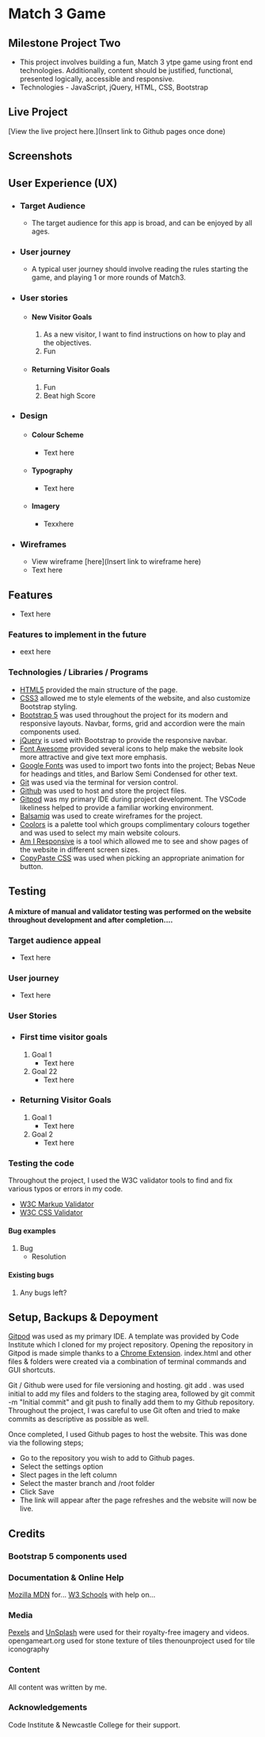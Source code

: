 # Match 3 Game

## Milestone Project Two
- This project involves building a fun, Match 3 ytpe game using front end technologies. Additionally, content should be justified, functional, presented logically, accessible and responsive.
- Technologies - JavaScript, jQuery, HTML, CSS, Bootstrap 

## Live Project
[View the live project here.](Insert link to Github pages once done)

## Screenshots

## User Experience (UX)

-   ### Target Audience
    - The target audience for this app is broad, and can be enjoyed by all ages.
-   ### User journey
    - A typical user journey should involve reading the rules starting the game, and playing 1 or more rounds of Match3.
-   ### User stories
    -   #### New Visitor Goals
        1. As a new visitor, I want to find instructions on how to play and the objectives.
        2. Fun
    -   #### Returning Visitor Goals
        1. Fun
        2. Beat high Score

-  ### Design
    -   #### Colour Scheme
        -   Text here
    -   #### Typography
        -   Text here
    -   #### Imagery
        - Texxhere

- ### Wireframes
    - View wireframe [here](Insert link to wireframe here)
    - Text here


## Features
-   Text here

### Features to implement in the future
- eext here

### Technologies / Libraries / Programs
- [HTML5](https://en.wikipedia.org/wiki/HTML5) provided the main structure of the page.
- [CSS3](https://en.wikipedia.org/wiki/Cascading_Style_Sheets) allowed me to style elements of the website, and also customize Bootstrap styling.
- [Bootstrap 5](https://getbootstrap.com/) was used throughout the project for its modern and responsive layouts. Navbar, forms, grid and accordion were the main components used.
- [jQuery](https://jquery.com/) is used with Bootstrap to provide the responsive navbar.
- [Font Awesome](https://fontawesome.com/) provided several icons to help make the website look more attractive and give text more emphasis.
- [Google Fonts](https://fonts.google.com/) was used to import two fonts into the project; Bebas Neue for headings and titles, and Barlow Semi Condensed for other text. 
- [Git](https://git-scm.com/) was used via the terminal for version control.
- [Github](https://github.com/) was used to host and store the project files.
- [Gitpod](https://www.gitpod.io/) was my primary IDE during project development. The VSCode likeliness helped to provide a familiar working environment.
- [Balsamiq](https://balsamiq.com/) was used to create wireframes for the project.
- [Coolors](https://coolors.co/) is a palette tool which groups complimentary colours together and was used to select my main website colours.
- [Am I Responsive](http://ami.responsivedesign.is/) is a tool which allowed me to see and show pages of the website in different screen sizes.
- [CopyPaste CSS](https://copy-paste-css.com/) was used when picking an appropriate animation for button.


## Testing
#### A mixture of manual and validator testing was performed on the website throughout development and after completion....

### Target audience appeal
- Text here

### User journey
- Text here

### User Stories

- ### First time visitor goals
    1. Goal 1
        - Text here
    2. Goal 22
        - Text here

- ### Returning Visitor Goals
    1. Goal 1
        - Text here
    2. Goal 2
        - Text here

### Testing the code
Throughout the project, I used the W3C validator tools to find and fix various typos or errors in my code.
-   [W3C Markup Validator](https://jigsaw.w3.org/css-validator/#validate_by_input)
-   [W3C CSS Validator](https://jigsaw.w3.org/css-validator/#validate_by_input)

#### Bug examples
1. Bug
    - Resolution

#### Existing bugs
1. Any bugs left?

## Setup, Backups & Depoyment
[Gitpod](https://www.gitpod.io/) was used as my primary IDE.
A template was provided by Code Institute which I cloned for my project repository.
Opening the repository in Gitpod is made simple thanks to a [Chrome Extension](https://chrome.google.com/webstore/detail/gitpod-always-ready-to-co/dodmmooeoklaejobgleioelladacbeki).
index.html and other files & folders were created via a combination of terminal commands and GUI shortcuts.

Git / Github were used for file versioning and hosting.
git add . was used initial to add my files and folders to the staging area, followed by git commit -m "Initial commit" and git push to finally add them to my Github repository.
Throughout the project, I was careful to use Git often and tried to make commits as descriptive as possible as well.

Once completed, I used Github pages to host the website.
This was done via the following steps;
- Go to the repository you wish to add to Github pages.
- Select the settings option
- Slect pages in the left column
- Select the master branch and /root folder
- Click Save
- The link will appear after the page refreshes and the website will now be live.

## Credits

### Bootstrap 5 components used

### Documentation & Online Help
[Mozilla MDN](https://developer.mozilla.org/en-US/docs/Web/CSS/column-count) for...
[W3 Schools](https://www.w3schools.com/) with help on...

### Media
[Pexels](https://www.pexels.com/) and [UnSplash](https://unsplash.com/) were used for their royalty-free imagery and videos.
opengameart.org used for stone texture of tiles
thenounproject used for tile iconography

### Content
All content was written by me.

### Acknowledgements
Code Institute & Newcastle College for their support.